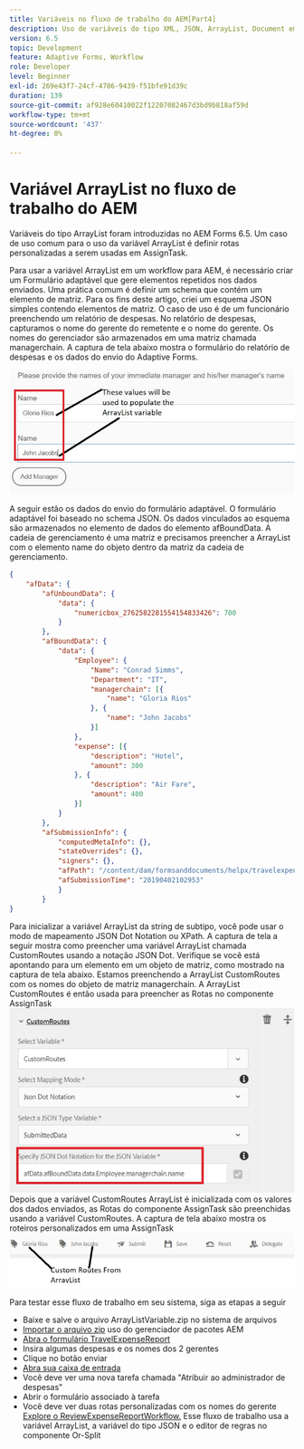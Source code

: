 ```yaml
---
title: Variáveis no fluxo de trabalho do AEM[Part4]
description: Uso de variáveis do tipo XML, JSON, ArrayList, Document em um workflow AEM
version: 6.5
topic: Development
feature: Adaptive Forms, Workflow
role: Developer
level: Beginner
exl-id: 269e43f7-24cf-4786-9439-f51bfe91d39c
duration: 139
source-git-commit: af928e60410022f12207082467d3bd9b818af59d
workflow-type: tm+mt
source-wordcount: '437'
ht-degree: 0%

---
```


# Variável ArrayList no fluxo de trabalho do AEM

Variáveis do tipo ArrayList foram introduzidas no AEM Forms 6.5. Um caso de uso comum para o uso da variável ArrayList é definir rotas personalizadas a serem usadas em AssignTask.

Para usar a variável ArrayList em um workflow para AEM, é necessário criar um Formulário adaptável que gere elementos repetidos nos dados enviados. Uma prática comum é definir um schema que contém um elemento de matriz. Para os fins deste artigo, criei um esquema JSON simples contendo elementos de matriz. O caso de uso é de um funcionário preenchendo um relatório de despesas. No relatório de despesas, capturamos o nome do gerente do remetente e o nome do gerente. Os nomes do gerenciador são armazenados em uma matriz chamada managerchain. A captura de tela abaixo mostra o formulário do relatório de despesas e os dados do envio do Adaptive Forms.

![relatório de despesas](assets/expensereport.jpg)

A seguir estão os dados do envio do formulário adaptável. O formulário adaptável foi baseado no schema JSON. Os dados vinculados ao esquema são armazenados no elemento de dados do elemento afBoundData. A cadeia de gerenciamento é uma matriz e precisamos preencher a ArrayList com o elemento name do objeto dentro da matriz da cadeia de gerenciamento.

```json
{
    "afData": {
        "afUnboundData": {
            "data": {
                "numericbox_2762582281554154833426": 700
            }
        },
        "afBoundData": {
            "data": {
                "Employee": {
                    "Name": "Conrad Simms",
                    "Department": "IT",
                    "managerchain": [{
                        "name": "Gloria Rios"
                    }, {
                        "name": "John Jacobs"
                    }]
                },
                "expense": [{
                    "description": "Hotel",
                    "amount": 300
                }, {
                    "description": "Air Fare",
                    "amount": 400
                }]
            }
        },
        "afSubmissionInfo": {
            "computedMetaInfo": {},
            "stateOverrides": {},
            "signers": {},
            "afPath": "/content/dam/formsanddocuments/helpx/travelexpensereport",
            "afSubmissionTime": "20190402102953"
            }
        }
}
```

Para inicializar a variável ArrayList da string de subtipo, você pode usar o modo de mapeamento JSON Dot Notation ou XPath. A captura de tela a seguir mostra como preencher uma variável ArrayList chamada CustomRoutes usando a notação JSON Dot. Verifique se você está apontando para um elemento em um objeto de matriz, como mostrado na captura de tela abaixo. Estamos preenchendo a ArrayList CustomRoutes com os nomes do objeto de matriz managerchain.
A ArrayList CustomRoutes é então usada para preencher as Rotas no componente AssignTask
![customroute](assets/arraylist.jpg)
Depois que a variável CustomRoutes ArrayList é inicializada com os valores dos dados enviados, as Rotas do componente AssignTask são preenchidas usando a variável CustomRoutes. A captura de tela abaixo mostra os roteiros personalizados em uma AssignTask
![asingtask](assets/customactions.jpg)

Para testar esse fluxo de trabalho em seu sistema, siga as etapas a seguir

* Baixe e salve o arquivo ArrayListVariable.zip no sistema de arquivos
* [Importar o arquivo zip](assets/arraylistvariable.zip) uso do gerenciador de pacotes AEM
* [Abra o formulário TravelExpenseReport](http://localhost:4502/content/dam/formsanddocuments/helpx/travelexpensereport/jcr:content?wcmmode=disabled)
* Insira algumas despesas e os nomes dos 2 gerentes
* Clique no botão enviar
* [Abra sua caixa de entrada](http://localhost:4502/aem/inbox)
* Você deve ver uma nova tarefa chamada &quot;Atribuir ao administrador de despesas&quot;
* Abrir o formulário associado à tarefa
* Você deve ver duas rotas personalizadas com os nomes do gerente
  [Explore o ReviewExpenseReportWorkflow.](http://localhost:4502/editor.html/conf/global/settings/workflow/models/ReviewExpenseReport.html) Esse fluxo de trabalho usa a variável ArrayList, a variável do tipo JSON e o editor de regras no componente Or-Split
